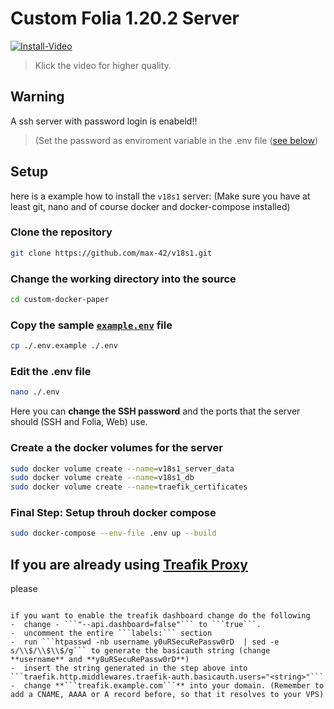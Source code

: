 # Custom Folia 1.20.2 Server

[![Install-Video](https://upload.oppisoft.de/x/4d8nL4u2b4u8Ndf.gif)](https://upload.oppisoft.de/x/4d8nL4u2b4u8Ndf.mp4)
> Klick the video for higher quality.

## Warning

A ssh server with password login is enabeld!!
> (Set the password as enviroment variable in the .env file ([see below](#edit-the-env-file))


## Setup

here is a example how to install the `v18s1` server:
(Make sure you have at least git, nano and of course docker and docker-compose installed)
### Clone the repository

```sh
git clone https://github.com/max-42/v18s1.git
```

### Change the working directory into the source

```sh
cd custom-docker-paper
```

### Copy the sample [`example.env`](https://github.com/max-42/v18s1/blob/main/.env.example) file

```sh
cp ./.env.example ./.env
```

### Edit the .env file

```sh
nano ./.env
```

Here you can **change the SSH password** and the ports that the server should (SSH and Folia, Web) use.


### Create a the docker volumes for the server

```sh
sudo docker volume create --name=v18s1_server_data
sudo docker volume create --name=v18s1_db
sudo docker volume create --name=traefik_certificates
```

### Final Step: Setup throuh docker compose

```sh
sudo docker-compose --env-file .env up --build
```

## If you are already using [Treafik Proxy](https://doc.traefik.io/traefik/)

please 
```

if you want to enable the treafik dashboard change do the following
-  change - ```"--api.dashboard=false"``` to ```true```.
-  uncomment the entire ```labels:``` section
-  run ```htpasswd -nb username y0uRSecuRePassw0rD  | sed -e s/\\$/\\$\\$/g``` to generate the basicauth string (change **username** and **y0uRSecuRePassw0rD**)
-  insert the string generated in the step above into ```traefik.http.middlewares.traefik-auth.basicauth.users="<string>"```
-  change **```treafik.example.com```** into your domain. (Remember to add a CNAME, AAAA or A record before, so that it resolves to your VPS)
